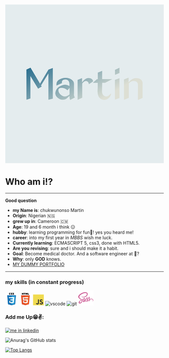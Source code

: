 ![my style](./images/profile.png)
# Who am i!?
___
**Good question** 
* **my Name is**: chukwunonso Martin
* **Origin**: Nigerian 🇳🇬
* **grew up in**: Cameroon 🇨🇲
* **Age**: 19 and 6 month i think 😑
* **hubby**: learning programming for fun🤪! yes you heard me!
* **career**: into my first year in *MBBS* wish me luck.
* **Currently learning**: ECMASCRIPT 5, css3, done with HTML5.
* **Are you revising**: sure and i should make it a habit.
* **Goal**: Become medical doctor. And a software engineer at 🤔?
* **Why**: only **GOD** knows.
* [MY DUMMY PORTFOLIO](https://nonso01.netlify.app/)
___
### my skills (in constant progress)
<p><img src="https://raw.githubusercontent.com/devicons/devicon/master/icons/css3/css3-original-wordmark.svg" alt="css3" width="40" height="40"/>

<img src="https://raw.githubusercontent.com/devicons/devicon/master/icons/html5/html5-original-wordmark.svg" alt="html5" width="40" height="40"/>

<img src="https://raw.githubusercontent.com/devicons/devicon/master/icons/javascript/javascript-original.svg" alt="javascript" width="35" height="35"/>

<img src="https://cdn.jsdelivr.net/gh/devicons/devicon/icons/vscode/vscode-original.svg" alt="vscode" width="35" height="35"/>



  <img src="https://cdn.jsdelivr.net/gh/devicons/devicon/icons/git/git-original.svg" alt="git" width="35" height="35"/>
  <img src="/images/sass.png" alt="sass-icon">

</p>

### Add me Up😁✌️:

<a href="https://www.linkedin.com/in/nonso-martin-80b221238" target="_blank"><img align="center" src="https://cdn.jsdelivr.net/gh/devicons/devicon/icons/linkedin/linkedin-original.svg" alt="me in linkedin" height="auto" width="30"/></a>


![Anurag's GitHub stats](https://github-readme-stats.vercel.app/api?username=nonso01&hide=prs,issues,contribs&show_icons=true)

[![Top Langs](https://github-readme-stats.vercel.app/api/top-langs/?username=nonso01&layout=compact)](https://github.com/nonso01/github-readme-stats)











